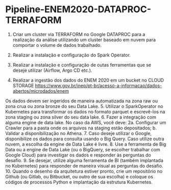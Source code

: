 # Pipeline-ENEM2020-DATAPROC-TERRAFORM

1. Criar um cluster via TERRAFORM no Google DATAPROC para a realização da análise utilizando um cluster baseado em nuvem
para comportar o volume de dados trabalhado.

2. Realizar a instalação e configuração do Spark Operator.
3. Realizar a instalação e configuração de outas ferramentas que se deseje utilizar (Airflow, Argo CD etc.).
4. Realizar a ingestão dos dados do ENEM 2020 em um bucket no CLOUD STORAGE
<https://www.gov.br/inep/pt-br/acesso-a-informacao/dados-abertos/microdados/enem>

Os dados devem ser ingeridos de maneira automatizada na zona raw ou zona crua ou zona bronze do seu Data Lake.
5. Utilizar o SparkOperator no Kubernetes para transformar os dados no formato parquet e escrevê-los na zona staging ou zona silver do seu data
lake.
6. Fazer a integração com alguma engine de data lake. No caso da AWS, você deve:
2a. Configurar um Crawler para a pasta onde os arquivos na staging estão depositados;
b. Validar a disponibilização no Athena.
7. Caso deseje utilizar o Google, disponibilize os dados para consulta usando o Big Query. Caso utilize outra nuvem, a escolha da engine de Data Lake é livre.
8. Use a ferramenta de Big Data ou a engine de Data Lake (ou o BigQuery, se escolher trabalhar com Google Cloud) para investigar os dados e responder
às perguntas do desafio.
9. Se desejar, utilize alguma ferramenta de BI (também implantada no Kubernetes) para responder de maneira visual as perguntas do desafio.
10. Quando o desenho da arquitetura estiver pronto, crie um repositório no Github (ou Gitlab, ou Bitbucket, ou outro de sua escolha) e coloque os
códigos de processos Python e implantação da estrutura Kubernetes.
